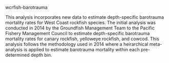 wcrfish-barotrauma

This analysis incorporates new data to estimate depth-specific barotrauma mortality rates for West Coast rockfish species. The initial analysis was conducted in 2014 by the Groundfish Management Team to the Pacific Fishery Management Council to estimate depth-specific barotrauma mortality rates for canary rockfish, yelloweye rockfish, and cowcod. This analysis follows the methodology used in 2014 where a heirarchical meta-analysis is applied to estimate barotrauma mortality within each pre-determined depth bin. 